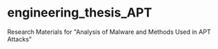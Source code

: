 # engineering_thesis_APT
Research Materials for "Analysis of Malware and Methods Used in APT Attacks"
